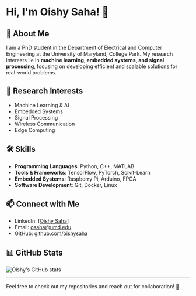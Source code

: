 # Hi, I'm Oishy Saha! 👋

## 🔬 About Me
I am a PhD student in the Department of Electrical and Computer Engineering at the University of Maryland, College Park. My research interests lie in **machine learning, embedded systems, and signal processing**, focusing on developing efficient and scalable solutions for real-world problems.

## 🚀 Research Interests
- Machine Learning & AI
- Embedded Systems
- Signal Processing
- Wireless Communication
- Edge Computing

## 🛠️ Skills
- **Programming Languages**: Python, C++, MATLAB
- **Tools & Frameworks**: TensorFlow, PyTorch, Scikit-Learn
- **Embedded Systems**: Raspberry Pi, Arduino, FPGA
- **Software Development**: Git, Docker, Linux

## 📫 Connect with Me
- LinkedIn: [[Oishy Saha](https://www.linkedin.com/in/oishy-saha-18391a164/)] 
- Email: [osaha@umd.edu](mailto:osaha@umd.edu)
- GitHub: [github.com/oishysaha](#)

## 📊 GitHub Stats
![Oishy's GitHub stats](https://github-readme-stats.vercel.app/api?username=oishysaha&show_icons=true&theme=radical)

---
Feel free to check out my repositories and reach out for collaboration! 🚀
